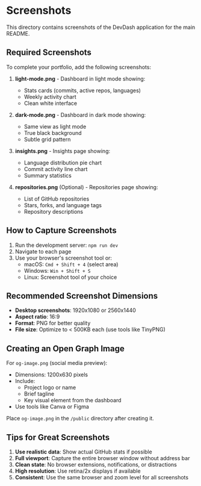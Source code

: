 # Screenshots

This directory contains screenshots of the DevDash application for the main README.

## Required Screenshots

To complete your portfolio, add the following screenshots:

1. **light-mode.png** - Dashboard in light mode showing:
   - Stats cards (commits, active repos, languages)
   - Weekly activity chart
   - Clean white interface

2. **dark-mode.png** - Dashboard in dark mode showing:
   - Same view as light mode
   - True black background
   - Subtle grid pattern

3. **insights.png** - Insights page showing:
   - Language distribution pie chart
   - Commit activity line chart
   - Summary statistics

4. **repositories.png** (Optional) - Repositories page showing:
   - List of GitHub repositories
   - Stars, forks, and language tags
   - Repository descriptions

## How to Capture Screenshots

1. Run the development server: `npm run dev`
2. Navigate to each page
3. Use your browser's screenshot tool or:
   - macOS: `Cmd + Shift + 4` (select area)
   - Windows: `Win + Shift + S`
   - Linux: Screenshot tool of your choice

## Recommended Screenshot Dimensions

- **Desktop screenshots**: 1920x1080 or 2560x1440
- **Aspect ratio**: 16:9
- **Format**: PNG for better quality
- **File size**: Optimize to < 500KB each (use tools like TinyPNG)

## Creating an Open Graph Image

For `og-image.png` (social media preview):
- Dimensions: 1200x630 pixels
- Include:
  - Project logo or name
  - Brief tagline
  - Key visual element from the dashboard
- Use tools like Canva or Figma

Place `og-image.png` in the `/public` directory after creating it.

## Tips for Great Screenshots

1. **Use realistic data**: Show actual GitHub stats if possible
2. **Full viewport**: Capture the entire browser window without address bar
3. **Clean state**: No browser extensions, notifications, or distractions
4. **High resolution**: Use retina/2x displays if available
5. **Consistent**: Use the same browser and zoom level for all screenshots
